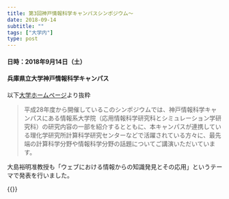 ```yaml
---
title: 第3回神戸情報科学キャンパスシンポジウム～
date: 2018-09-14
subtitle: ""
tags: ["大学内"]
type: post
---
```



<!--more-->
#### 日時：2018年9月14日（土）
#### 兵庫県立大学神戸情報科学キャンパス
以下[大学ホームページ](http://www.u-hyogo.ac.jp/outline/about/university_report/2018/20180921/)より抜粋

> 平成28年度から開催しているこのシンポジウムでは、神戸情報科学キャンパスにある情報系大学院（応用情報科学研究科とシミュレーション学研究科）の研究内容の一部を紹介するとともに、本キャンパスが連携している理化学研究所計算科学研究センターなどで活躍されている方々に、最先端の計算科学分野や情報科学分野の話題についてご講演いただいています。

大島裕明准教授も「ウェブにおける情報からの知識発見とその応用」というテーマで発表を行いました。

{{<gallery >}}
